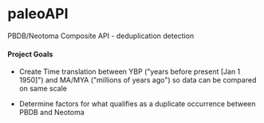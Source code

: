 # paleoAPI
PBDB/Neotoma Composite API - deduplication detection 

#### Project Goals
- Create Time translation between YBP ("years before present [Jan 1 1950]") and MA/MYA ("millions of years ago") so data can be compared on same scale

- Determine factors for what qualifies as a duplicate occurrence between PBDB and Neotoma


